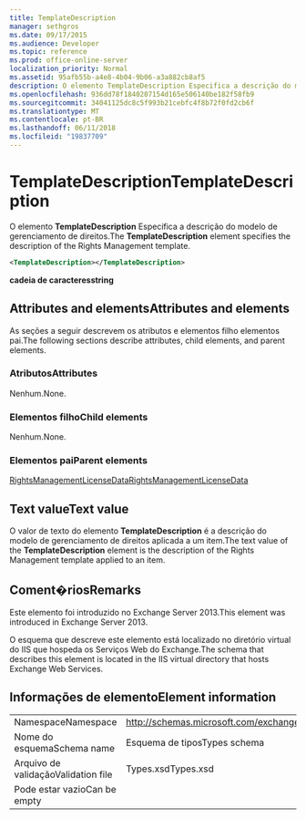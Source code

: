 ```yaml
---
title: TemplateDescription
manager: sethgros
ms.date: 09/17/2015
ms.audience: Developer
ms.topic: reference
ms.prod: office-online-server
localization_priority: Normal
ms.assetid: 95afb55b-a4e8-4b04-9b06-a3a882cb8af5
description: O elemento TemplateDescription Especifica a descrição do modelo de gerenciamento de direitos.
ms.openlocfilehash: 936dd78f1840207154d165e506140be182f58fb9
ms.sourcegitcommit: 34041125dc8c5f993b21cebfc4f8b72f0fd2cb6f
ms.translationtype: MT
ms.contentlocale: pt-BR
ms.lasthandoff: 06/11/2018
ms.locfileid: "19837709"
---
```

# <a name="templatedescription"></a><span data-ttu-id="db358-103">TemplateDescription</span><span class="sxs-lookup"><span data-stu-id="db358-103">TemplateDescription</span></span>

<span data-ttu-id="db358-104">O elemento **TemplateDescription** Especifica a descrição do modelo de gerenciamento de direitos.</span><span class="sxs-lookup"><span data-stu-id="db358-104">The **TemplateDescription** element specifies the description of the Rights Management template.</span></span> 
  
```XML
<TemplateDescription></TemplateDescription>
```

 <span data-ttu-id="db358-105">**cadeia de caracteres**</span><span class="sxs-lookup"><span data-stu-id="db358-105">**string**</span></span>
## <a name="attributes-and-elements"></a><span data-ttu-id="db358-106">Attributes and elements</span><span class="sxs-lookup"><span data-stu-id="db358-106">Attributes and elements</span></span>

<span data-ttu-id="db358-107">As seções a seguir descrevem os atributos e elementos filho elementos pai.</span><span class="sxs-lookup"><span data-stu-id="db358-107">The following sections describe attributes, child elements, and parent elements.</span></span>
  
### <a name="attributes"></a><span data-ttu-id="db358-108">Atributos</span><span class="sxs-lookup"><span data-stu-id="db358-108">Attributes</span></span>

<span data-ttu-id="db358-109">Nenhum.</span><span class="sxs-lookup"><span data-stu-id="db358-109">None.</span></span>
  
### <a name="child-elements"></a><span data-ttu-id="db358-110">Elementos filho</span><span class="sxs-lookup"><span data-stu-id="db358-110">Child elements</span></span>

<span data-ttu-id="db358-111">Nenhum.</span><span class="sxs-lookup"><span data-stu-id="db358-111">None.</span></span>
  
### <a name="parent-elements"></a><span data-ttu-id="db358-112">Elementos pai</span><span class="sxs-lookup"><span data-stu-id="db358-112">Parent elements</span></span>

[<span data-ttu-id="db358-113">RightsManagementLicenseData</span><span class="sxs-lookup"><span data-stu-id="db358-113">RightsManagementLicenseData</span></span>](rightsmanagementlicensedata.md)
  
## <a name="text-value"></a><span data-ttu-id="db358-114">Text value</span><span class="sxs-lookup"><span data-stu-id="db358-114">Text value</span></span>

<span data-ttu-id="db358-115">O valor de texto do elemento **TemplateDescription** é a descrição do modelo de gerenciamento de direitos aplicada a um item.</span><span class="sxs-lookup"><span data-stu-id="db358-115">The text value of the **TemplateDescription** element is the description of the Rights Management template applied to an item.</span></span> 
  
## <a name="remarks"></a><span data-ttu-id="db358-116">Coment�rios</span><span class="sxs-lookup"><span data-stu-id="db358-116">Remarks</span></span>

<span data-ttu-id="db358-117">Este elemento foi introduzido no Exchange Server 2013.</span><span class="sxs-lookup"><span data-stu-id="db358-117">This element was introduced in Exchange Server 2013.</span></span>
  
<span data-ttu-id="db358-118">O esquema que descreve este elemento está localizado no diretório virtual do IIS que hospeda os Serviços Web do Exchange.</span><span class="sxs-lookup"><span data-stu-id="db358-118">The schema that describes this element is located in the IIS virtual directory that hosts Exchange Web Services.</span></span>
  
## <a name="element-information"></a><span data-ttu-id="db358-119">Informações de elemento</span><span class="sxs-lookup"><span data-stu-id="db358-119">Element information</span></span>

|||
|:-----|:-----|
|<span data-ttu-id="db358-120">Namespace</span><span class="sxs-lookup"><span data-stu-id="db358-120">Namespace</span></span>  <br/> |http://schemas.microsoft.com/exchange/services/2006/types  <br/> |
|<span data-ttu-id="db358-121">Nome do esquema</span><span class="sxs-lookup"><span data-stu-id="db358-121">Schema name</span></span>  <br/> |<span data-ttu-id="db358-122">Esquema de tipos</span><span class="sxs-lookup"><span data-stu-id="db358-122">Types schema</span></span>  <br/> |
|<span data-ttu-id="db358-123">Arquivo de validação</span><span class="sxs-lookup"><span data-stu-id="db358-123">Validation file</span></span>  <br/> |<span data-ttu-id="db358-124">Types.xsd</span><span class="sxs-lookup"><span data-stu-id="db358-124">Types.xsd</span></span>  <br/> |
|<span data-ttu-id="db358-125">Pode estar vazio</span><span class="sxs-lookup"><span data-stu-id="db358-125">Can be empty</span></span>  <br/> ||
   

